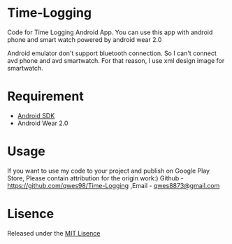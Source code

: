 # Time-Logging
Code for Time Logging Android App. You can use this app with android phone and smart watch powered by android wear 2.0

Android emulator don't support bluetooth connection. So I can't connect avd phone and avd smartwatch.
For that reason, I use xml design image for smartwatch.

# Requirement
- [Android SDK](https://developer.android.com/studio/index.html)
- Android Wear 2.0

# Usage
If you want to use my code to your project and publish on Google Play Store, Please contain attribution for the origin work:)
Github - https://github.com/qwes98/Time-Logging ,Email - <qwes8873@gmail.com>

# Lisence
Released under the [MIT Lisence](https://opensource.org/licenses/mit-license.php)
